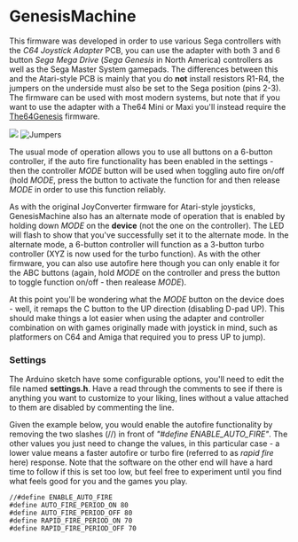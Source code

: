 # GenesisMachine

This firmware was developed in order to use various Sega controllers with the *C64 Joystick Adapter* PCB, you can use the adapter with both 3 and 6 button *Sega Mega Drive* (*Sega Genesis* in North America) controllers as well as the Sega Master System gamepads. The differences between this and the Atari-style PCB is mainly that you do **not** install resistors R1-R4, the jumpers on the underside must also be set to the Sega position (pins 2-3). The firmware can be used with most modern systems, but note that if you want to use the adapter with a The64 Mini or Maxi you'll instead require the [The64Genesis](https://github.com/tebl/C64-Joystick-Adapter/tree/main/software/arduino/The64Genesis) firmware.

![](https://github.com/tebl/C64-Joystick-Adapter/raw/main/gallery/system2.jpg)
![Jumpers](https://github.com/tebl/C64-Joystick-Adapter/raw/main/gallery/build_003.jpg)

The usual mode of operation allows you to use all buttons on a 6-button controller, if the auto fire functionality has been enabled in the settings - then the controller *MODE* button will be used when toggling auto fire on/off (hold *MODE*, press the button to activate the function for and then release *MODE* in order to use this function reliably.

As with the original JoyConverter firmware for Atari-style joysticks, GenesisMachine also has an alternate mode of operation that is enabled by holding down *MODE* on the **device** (not the one on the controller). The LED will flash to show that you've successfully set it to the alternate mode. In the alternate mode, a 6-button controller will function as a 3-button turbo controller (XYZ is now used for the turbo function). As with the other firmware, you can also use autofire here though you can only enable it for the ABC buttons (again, hold *MODE* on the controller and press the button to toggle function on/off - then realease *MODE*).

At this point you'll be wondering what the *MODE* button on the device does - well, it remaps the C button to the UP direction (disabling D-pad UP). This should make things a lot easier when using the adapter and controller combination on with games originally made with joystick in mind, such as platformers on C64 and Amiga that required you to press UP to jump).

### Settings
The Arduino sketch have some configurable options, you'll need to edit the file named **settings.h**. Have a read through the comments to see if there is anything you want to customize to your liking, lines without a value attached to them are disabled by commenting the line.

Given the example below, you would enable the autofire functionality by removing the two slashes (//) in front of *"#define ENABLE_AUTO_FIRE"*. The other values you just need to change the values, in this particular case - a lower value means a faster autofire or turbo fire (referred to as *rapid fire* here) response. Note that the software on the other end will have a hard time to follow if this is set too low, but feel free to experiment until you find what feels good for you and the games you play.
```
//#define ENABLE_AUTO_FIRE
#define AUTO_FIRE_PERIOD_ON 80
#define AUTO_FIRE_PERIOD_OFF 80
#define RAPID_FIRE_PERIOD_ON 70
#define RAPID_FIRE_PERIOD_OFF 70